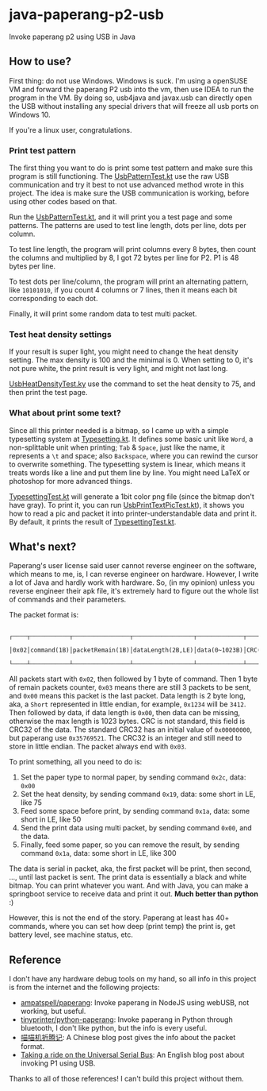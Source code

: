 # java-paperang-p2-usb
Invoke paperang p2 using USB in Java

## How to use?

First thing: do not use Windows. Windows is suck. I'm using a openSUSE VM and forward
the paperang P2 usb into the vm, then use IDEA to run the program in the VM. By
doing so, usb4java and javax.usb can directly open the USB without installing
any special drivers that will freeze all usb ports on Windows 10. 

If you're a linux user, congratulations.

### Print test pattern

The first thing you want to do is print some test pattern and make sure this
program is still functioning. The [UsbPatternTest.kt](./src/main/kotlin/info/skyblond/paperang/run/UsbPatternTest.kt)
use the raw USB communication and try it best to not use advanced method wrote in
this project. The idea is make sure the USB communication is working, before using
other codes based on that.

Run the [UsbPatternTest.kt](./src/main/kotlin/info/skyblond/paperang/run/UsbPatternTest.kt),
and it will print you a test page and some patterns. The patterns are used to test line length,
dots per line, dots per column.

To test line length, the program will print columns every 8 bytes, then count the columns
and multiplied by 8, I got 72 bytes per line for P2. P1 is 48 bytes per line.

To test dots per line/column, the program will print an alternating pattern, like
`10101010`, if you count 4 columns or 7 lines, then it means each bit corresponding
to each dot.

Finally, it will print some random data to test multi packet.

### Test heat density settings

If your result is super light, you might need to change the heat density setting.
The max density is 100 and the minimal is 0. When setting to 0, it's not pure white,
the print result is very light, and might not last long.

[UsbHeatDensityTest.ky](./src/main/kotlin/info/skyblond/paperang/run/UsbHeatDensityTest.kt)
use the command to set the heat density to 75, and then print the test page.

### What about print some text?

Since all this printer needed is a bitmap, so I came up with a simple typesetting
system at [Typesetting.kt](./src/main/kotlin/info/skyblond/paperang/Typesetting.kt).
It defines some basic unit like `Word`, a non-splittable unit when printing; `Tab` &
`Space`, just like the name, it represents a `\t` and space; also `Backspace`, where
you can rewind the cursor to overwrite something. The typesetting system is linear,
which means it treats words like a line and put them line by line. You might need
LaTeX or photoshop for more advanced things.

[TypesettingTest.kt](./src/main/kotlin/info/skyblond/paperang/run/TypesettingTest.kt) will
generate a 1bit color png file (since the bitmap don't have gray). To print it,
you can run [UsbPrintTextPicTest.kt](./src/main/kotlin/info/skyblond/paperang/run/UsbPrintTextPicTest.kt)),
it shows you how to read a pic and packet it into printer-understandable data and
print it. By default, it prints the result of [TypesettingTest.kt](./src/main/kotlin/info/skyblond/paperang/run/TypesettingTest.kt).

## What's next?

Paperang's user license said user cannot reverse engineer on the software, which
means to me, is, I can reverse engineer on hardware. However, I write a lot of Java
and hardly work with hardware. So, (in my opinion) unless you reverse engineer their apk file,
it's extremely hard to figure out the whole list of commands and their parameters.

The packet format is:

```
 ┌────┬───────────┬────────────────┬─────────────────┬─────────────┬──────────┬────┐
 │0x02│command(1B)│packetRemain(1B)│dataLength(2B,LE)│data(0~1023B)│CRC(4B,LE)│0x03│
 └────┴───────────┴────────────────┴─────────────────┴─────────────┴──────────┴────┘
```

All packets start with `0x02`, then followed by 1 byte of command. Then 1 byte of
remain packets counter, `0x03` means there are still 3 packets to be sent, and
`0x00` means this packet is the last packet. Data length is 2 byte long, aka, a
`Short` represented in little endian, for example, `0x1234` will be `3412`. Then
followed by data, if data length is `0x00`, then data can be missing, otherwise
the max length is 1023 bytes. CRC is not standard, this field is CRC32 of the data.
The standard CRC32 has an initial value of `0x00000000`, but paperang use `0x35769521`.
The CRC32 is an integer and still need to store in little endian. The packet always
end with `0x03`.

To print something, all you need to do is:

1. Set the paper type to normal paper, by sending command `0x2c`, data: `0x00`
2. Set the heat density, by sending command `0x19`, data: some short in LE, like 75
3. Feed some space before print, by sending command `0x1a`, data: some short in LE, like 50
4. Send the print data using multi packet, by sending command `0x00`, and the data.
5. Finally, feed some paper, so you can remove the result, by sending command `0x1a`, data: some short in LE, like 300

The data is serial in packet, aka, the first packet will be print, then second,
..., until last packet is sent.
The print data is essentially a black and white bitmap. You can print whatever you want.
And with Java, you can make a springboot service to receive data and print it out.
**Much better than python** :)

However, this is not the end of the story. Paperang at least has 40+ commands, where
you can set how deep (print temp) the print is, get battery level, see machine status, etc.

## Reference

I don't have any hardware debug tools on my hand, so all info in this project is from
the internet and the following projects:

+ [ampatspell/paperang](https://github.com/ampatspell/paperang): Invoke paperang
in NodeJS using webUSB, not working, but useful.
+ [tinyprinter/python-paperang](https://github.com/tinyprinter/python-paperang): Invoke
paperang in Python through bluetooth, I don't like python, but the info is every useful.
+ [喵喵机折腾记](https://www.ihcblog.com/miaomiaoji/): A Chinese blog post gives the info
about the packet format.
+ [Taking a ride on the Universal Serial Bus](https://maff.scot/2019/10/taking-a-ride-on-the-universal-serial-bus/):
An English blog post about invoking P1 using USB.

Thanks to all of those references! I can't build this project without them.
